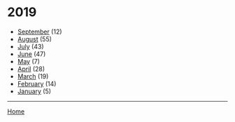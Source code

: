 # 2019

  * [September](./2019-09.md) (12)
  * [August](./2019-08.md) (55)
  * [July](./2019-07.md) (43)
  * [June](./2019-06.md) (47)
  * [May](./2019-05.md) (7)
  * [April](./2019-04.md) (28)
  * [March](./2019-03.md) (19)
  * [February](./2019-02.md) (14)
  * [January](./2019-01.md) (5)

----

[Home](../)
